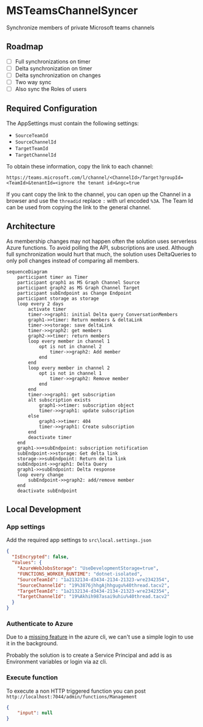 # MSTeamsChannelSyncer

Synchronize members of private Microsoft teams channels

## Roadmap

- [ ] Full synchronizations on timer
- [ ] Delta synchronization on timer
- [ ] Delta synchronization on changes
- [ ] Two way sync
- [ ] Also sync the Roles of users

## Required Configuration

The AppSettings must contain the following settings:

- `SourceTeamId`
- `SourceChannelId`
- `TargetTeamId`
- `TargetChannelId`

To obtain these information, copy the link to each channel:

`https://teams.microsoft.com/l/channel/<ChannelId>/Target?groupId=<TeamId>&tenantId=<ignore the tenant id>&ngc=true`

If you cant copy the link to the channel, you can open up the Channel in a browser and use the `threadid` replace `:` with url encoded `%3A`. The Team Id can be used from copying the link to the general channel.

## Architecture

As membership changes may not happen often the solution uses serverless Azure functions. To avoid polling the API, subscriptions are used. Although full synchronization would hurt that much, the solution uses DeltaQueries to only poll changes instead of comparing all members.

```mermaid
sequenceDiagram
    participant timer as Timer
    participant graph1 as MS Graph Channel Source
    participant graph2 as MS Graph Channel Target
    participant subEndpoint as Change Endpoint
    participant storage as storage
    loop every 2 days
        activate timer
        timer->>graph1: initial Delta query ConversationMembers
        graph1->>timer: Return members & deltaLink
        timer->>storage: save deltaLink
        timer->>graph2: get members
        graph2->>timer: return members
        loop every member in channel 1
            opt is not in channel 2
                timer->>graph2: Add member
            end
        end
        loop every member in channel 2
            opt is not in channel 1
                timer->>graph2: Remove member
            end
        end
        timer->>graph1: get subscription
        alt subscription exists
            graph1->>timer: subscription object
            timer->>graph1: update subscription
        else
            graph1->>timer: 404
            timer->>graph1: Create subscription
        end
        deactivate timer
    end
    graph1->>+subEndpoint: subscription notification
    subEndpoint->>storage: Get delta link
    storage->>subEndpoint: Return delta link
    subEndpoint->>graph1: Delta Query
    graph1->>subEndpoint: Delta response
    loop every change
        subEndpoint->>graph2: add/remove member
    end
    deactivate subEndpoint
```

## Local Development

### App settings

Add the required app settings to `src\local.settings.json`

```json
{
  "IsEncrypted": false,
  "Values": {
    "AzureWebJobsStorage": "UseDevelopmentStorage=true",
    "FUNCTIONS_WORKER_RUNTIME": "dotnet-isolated",
    "SourceTeamId": "1a2132134-d3434-2134-21323-wre2342354",
    "SourceChannelId": "19%3876jhhgAjhhgugu%40thread.tacv2",
    "TargetTeamId": "1a2132134-d3434-2134-21323-wre2342354",
    "TargetChannelId": "19%Akhih987asai9uhiu%40thread.tacv2"
  }
}
```

### Authenticate to Azure

Due to a [missing feature](https://github.com/Azure/azure-cli/issues/22775) in the azure cli, we can't use a simple login to use it in the background.

Probably the solution is to create a Service Principal and add is as Environment variables or login via az cli.

### Execute function

To execute a non HTTP triggered function you can post `http://localhost:7044/admin/functions/Management`

```json
{
    "input": null
}
```
